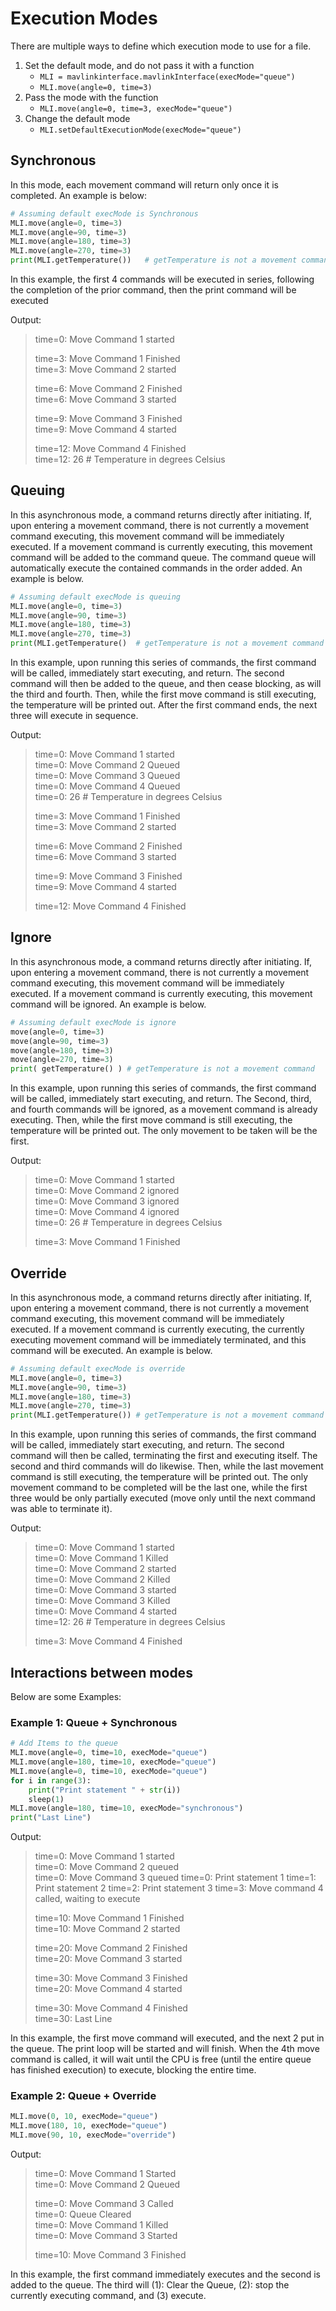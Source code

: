 # Execution Modes

There are multiple ways to define which execution mode to use for a file.

1. Set the default mode, and do not pass it with a function
   - `MLI = mavlinkinterface.mavlinkInterface(execMode="queue")`
   - `MLI.move(angle=0, time=3)`
1. Pass the mode with the function
   - `MLI.move(angle=0, time=3, execMode="queue")`
1. Change the default mode
   - `MLI.setDefaultExecutionMode(execMode="queue")`

## Synchronous

In this mode, each movement command will return only once it is completed. An example is below:

```py
# Assuming default execMode is Synchronous
MLI.move(angle=0, time=3)
MLI.move(angle=90, time=3)
MLI.move(angle=180, time=3)
MLI.move(angle=270, time=3)
print(MLI.getTemperature())   # getTemperature is not a movement command
```

In this example, the first 4 commands will be executed in series, following the completion of the prior command, then the print command will be executed  

Output:
> time=0:  Move Command 1 started
>
> time=3:  Move Command 1 Finished  
> time=3:  Move Command 2 started
>
> time=6:  Move Command 2 Finished  
> time=6:  Move Command 3 started
>
> time=9:  Move Command 3 Finished  
> time=9:  Move Command 4 started
>
> time=12: Move Command 4 Finished  
> time=12: 26 # Temperature in degrees Celsius

## Queuing

In this asynchronous mode, a command returns directly after initiating.  If, upon entering a movement command, there is not currently a movement command executing, this movement command will be immediately executed.  If a movement command is currently executing, this movement command will be added to the command queue.  The command queue will automatically execute the contained commands in the order added.  An example is below.

```py
# Assuming default execMode is queuing
MLI.move(angle=0, time=3)
MLI.move(angle=90, time=3)
MLI.move(angle=180, time=3)
MLI.move(angle=270, time=3)
print(MLI.getTemperature()  # getTemperature is not a movement command
```

In this example, upon running this series of commands, the first command will be called, immediately start executing, and return.  The second command will then be added to the queue, and then cease blocking, as will the third and fourth. Then, while the first move command is still executing, the temperature will be printed out. After the first command ends, the next three will execute in sequence.

Output:
> time=0:  Move Command 1 started  
> time=0:  Move Command 2 Queued  
> time=0:  Move Command 3 Queued  
> time=0:  Move Command 4 Queued  
> time=0:  26 # Temperature in degrees Celsius
>
> time=3:  Move Command 1 Finished  
> time=3:  Move Command 2 started
>
> time=6:  Move Command 2 Finished  
> time=6:  Move Command 3 started
>
> time=9:  Move Command 3 Finished  
> time=9:  Move Command 4 started
>
> time=12: Move Command 4 Finished  

## Ignore

In this asynchronous mode, a command returns directly after initiating.  If, upon entering a movement command, there is not currently a movement command executing, this movement command will be immediately executed.  If a movement command is currently executing, this movement command will be ignored.  An example is below.

```py
# Assuming default execMode is ignore
move(angle=0, time=3)
move(angle=90, time=3)
move(angle=180, time=3)
move(angle=270, time=3)
print( getTemperature() ) # getTemperature is not a movement command
```

In this example, upon running this series of commands, the first command will be called, immediately start executing, and return.  The Second, third, and fourth commands will be ignored, as a movement command is already executing. Then, while the first move command is still executing, the temperature will be printed out.  The only movement to be taken will be the first.

Output:
> time=0:  Move Command 1 started  
> time=0:  Move Command 2 ignored  
> time=0:  Move Command 3 ignored  
> time=0:  Move Command 4 ignored  
> time=0:  26 # Temperature in degrees Celsius
>
> time=3:  Move Command 1 Finished  


## Override

In this asynchronous mode, a command returns directly after initiating.  If, upon entering a movement command, there is not currently a movement command executing, this movement command will be immediately executed.  If a movement command is currently executing, the currently executing movement command will be immediately terminated, and this command will be executed.  An example is below.

```py
# Assuming default execMode is override
MLI.move(angle=0, time=3)
MLI.move(angle=90, time=3)
MLI.move(angle=180, time=3)
MLI.move(angle=270, time=3)
print(MLI.getTemperature()) # getTemperature is not a movement command
```

In this example, upon running this series of commands, the first command will be called, immediately start executing, and return.  The second command will then be called, terminating the first and executing itself. The second and third commands will do likewise. Then, while the last movement command is still executing, the temperature will be printed out.  The only movement command to be completed will be the last one, while the first three would be only partially executed (move only until the next command was able to terminate it).

Output:
> time=0:  Move Command 1 started  
> time=0:  Move Command 1 Killed  
> time=0:  Move Command 2 started  
> time=0:  Move Command 2 Killed  
> time=0:  Move Command 3 started  
> time=0:  Move Command 3 Killed  
> time=0:  Move Command 4 started  
> time=12: 26 # Temperature in degrees Celsius
>
> time=3:  Move Command 4 Finished  

## Interactions between modes

Below are some Examples:

### Example 1: Queue + Synchronous

```py
# Add Items to the queue
MLI.move(angle=0, time=10, execMode="queue")
MLI.move(angle=180, time=10, execMode="queue")
MLI.move(angle=0, time=10, execMode="queue")
for i in range(3):
    print("Print statement " + str(i))
    sleep(1)
MLI.move(angle=180, time=10, execMode="synchronous")
print("Last Line")
```

Output:
> time=0:  Move Command 1 started  
> time=0:  Move Command 2 queued  
> time=0:  Move Command 3 queued
> time=0:  Print statement 1
> time=1:  Print statement 2
> time=2:  Print statement 3
> time=3:  Move command 4 called, waiting to execute
>
> time=10: Move Command 1 Finished  
> time=10: Move Command 2 started
>
> time=20: Move Command 2 Finished  
> time=20: Move Command 3 started
>
> time=30: Move Command 3 Finished  
> time=20: Move Command 4 started
>
> time=30: Move Command 4 Finished  
> time=30: Last Line

In this example, the first move command will executed, and the next 2 put in the queue.  The print loop will be started and will finish. When the 4th move command is called, it will wait until the CPU is free (until the entire queue has finished execution) to execute, blocking the entire time.

### Example 2: Queue + Override

```py
MLI.move(0, 10, execMode="queue")
MLI.move(180, 10, execMode="queue")
MLI.move(90, 10, execMode="override")
```

Output:
> time=0:  Move Command 1 Started  
> time=0:  Move Command 2 Queued  
> 
> time=0:  Move Command 3 Called  
> time=0:  Queue Cleared  
> time=0:  Move Command 1 Killed  
> time=0:  Move Command 3 Started
>  
> time=10:  Move Command 3 Finished  

In this example, the first command immediately executes and the second is added to the queue. The third will (1): Clear the Queue, (2): stop the currently executing command, and (3) execute.
